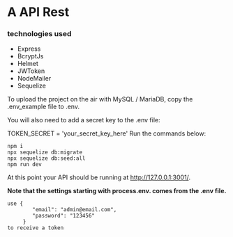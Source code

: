 # A API Rest

### technologies used
- Express
- BcryptJs
- Helmet
- JWToken
- NodeMailer
- Sequelize
 
To upload the project on the air with MySQL / MariaDB, copy the .env_example file to .env.

You will also need to add a secret key to the .env file:

TOKEN_SECRET = 'your_secret_key_here'
Run the commands below:

    npm i
    npx sequelize db:migrate
    npx sequelize db:seed:all
    npm run dev

At this point your API should be running at http://127.0.0.1:3001/.

**Note that the settings starting with process.env. comes from the .env file.**

    use {
    	    "email": "admin@email.com",
    	    "password": "123456"
    	 }
    to receive a token
